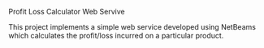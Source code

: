 Profit Loss Calculator Web Servive

This project implements a simple web service developed using NetBeams which calculates the profit/loss incurred on a particular product. 
